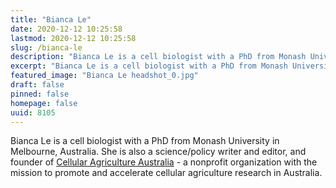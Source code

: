 ```yaml
---
title: "Bianca Le"
date: 2020-12-12 10:25:58
lastmod: 2020-12-12 10:25:58
slug: /bianca-le
description: "Bianca Le is a cell biologist with a PhD from Monash University in Melbourne, Australia. She is also a science/policy writer and editor, and founder of Cellular Agriculture Australia - a nonprofit organization with the mission to promote and accelerate cellular agriculture research in Australia."
excerpt: "Bianca Le is a cell biologist with a PhD from Monash University in Melbourne, Australia. She is also a science/policy writer and editor, and founder of Cellular Agriculture Australia - a nonprofit organization with the mission to promote and accelerate cellular agriculture research in Australia."
featured_image: "Bianca Le headshot_0.jpg"
draft: false
pinned: false
homepage: false
uuid: 8105
---
```

<p>Bianca Le is a cell biologist with a PhD from Monash University in Melbourne, Australia. She is also a science/policy writer and editor, and founder of <a href="https://www.proteinreport.org/directory/cellular-agriculture-australia">Cellular Agriculture Australia</a> - a nonprofit organization with the mission to promote and accelerate cellular agriculture research in Australia.</p>
